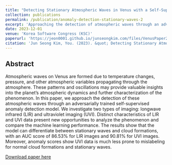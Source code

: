 ```yaml
---
title: "Detecting Stationary Atmospheric Waves in Venus with a Self-Supervised Adversarial Model Using Anomaly Detection"
collection: publications
permalink: /publication/anomaly-detection-stationary-waves-2
excerpt: 'Approaching the detection of atmospheric waves through an adversarially trained self-supervised anomaly detection models.'
date: 2023-12-01
venue: 'Korea Software Congress (KSC)'
paperurl: 'https://jeon0001.github.io/junseongkim.com/files/VenusPaper2.pdf'
citation: 'Jun Seong Kim, You. (2023). &quot; Detecting Stationary Atmospheric Waves in Venus with a Self-Supervised Adversarial Model Using Anomaly Detection.&quot; <i>Korea Software Congress</i>. 1(1).'
---
```

Abstract
------

Atmospheric waves on Venus are formed due to temperature changes, pressure, and other atmospheric variables propagating through the atmosphere. These patterns and oscillations may provide valuable insights into the planet’s atmospheric dynamics and further characterization of the phenomenon. In this paper, we approach the detection of these atmospheric waves through an adversarially trained self-supervised anomaly detection model. We investigate two types of imaging: longwave infrared (LIR) and ultraviolet imaging (UVI). Distinct characteristics of LIR and UVI data present new opportunities to analyze the phenomenon and compare the machine learning performance. The results show that the model can differentiate between stationary waves and cloud formations, with an AUC score of 86.53% for LIR images and 90.81% for UVI images. Moreover, anomaly scores show UVI data is much less prone to mislabeling for normal cloud formations and stationary waves.

[Download paper here](https://jeon0001.github.io/junseongkim.com/files/VenusPaper2.pdf)